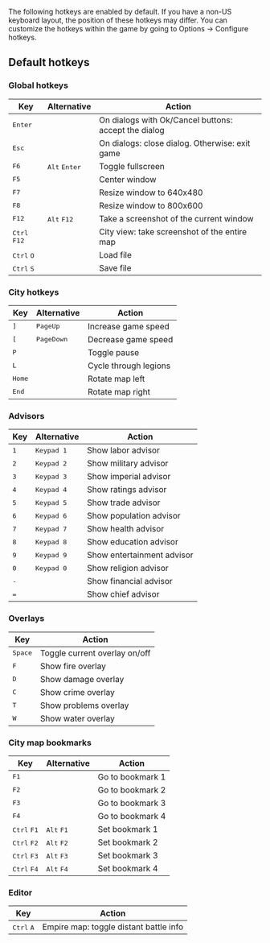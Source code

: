 The following hotkeys are enabled by default. If you have a non-US keyboard layout, the position of these hotkeys may differ. You can customize the hotkeys within the game by going to Options → Configure hotkeys.

## Default hotkeys

### Global hotkeys

| Key | Alternative | Action |
| --- | ----------- | ------ |
| <kbd>Enter</kbd> | | On dialogs with Ok/Cancel buttons: accept the dialog |
| <kbd>Esc</kbd> | | On dialogs: close dialog. Otherwise: exit game |
| <kbd>F6</kbd> | <kbd>Alt</kbd> <kbd>Enter</kbd> | Toggle fullscreen |
| <kbd>F5</kbd> | | Center window |
| <kbd>F7</kbd> | | Resize window to 640x480 |
| <kbd>F8</kbd> | | Resize window to 800x600 |
| <kbd>F12</kbd> | <kbd>Alt</kbd> <kbd>F12</kbd> | Take a screenshot of the current window |
| <kbd>Ctrl</kbd> <kbd>F12</kbd> | | City view: take screenshot of the entire map |
| <kbd>Ctrl</kbd> <kbd>O</kbd> | | Load file |
| <kbd>Ctrl</kbd> <kbd>S</kbd> | | Save file |

### City hotkeys

| Key | Alternative | Action |
| --- | ----------- | ------ |
| <kbd>]</kbd> | <kbd>PageUp</kbd> | Increase game speed |
| <kbd>[</kbd> | <kbd>PageDown</kbd> | Decrease game speed |
| <kbd>P</kbd> | | Toggle pause |
| <kbd>L</kbd> | | Cycle through legions |
| <kbd>Home</kbd> | | Rotate map left |
| <kbd>End</kbd> | | Rotate map right |

### Advisors

| Key | Alternative | Action |
| --- | ----------- | ------ |
| <kbd>1</kbd> | <kbd>Keypad 1</kbd> | Show labor advisor |
| <kbd>2</kbd> | <kbd>Keypad 2</kbd> | Show military advisor |
| <kbd>3</kbd> | <kbd>Keypad 3</kbd> | Show imperial advisor |
| <kbd>4</kbd> | <kbd>Keypad 4</kbd> | Show ratings advisor |
| <kbd>5</kbd> | <kbd>Keypad 5</kbd> | Show trade advisor |
| <kbd>6</kbd> | <kbd>Keypad 6</kbd> | Show population advisor |
| <kbd>7</kbd> | <kbd>Keypad 7</kbd> | Show health advisor |
| <kbd>8</kbd> | <kbd>Keypad 8</kbd> | Show education advisor |
| <kbd>9</kbd> | <kbd>Keypad 9</kbd> | Show entertainment advisor |
| <kbd>0</kbd> | <kbd>Keypad 0</kbd> | Show religion advisor |
| <kbd>-</kbd> | | Show financial advisor |
| <kbd>=</kbd> | | Show chief advisor |

### Overlays

| Key | Action |
| --- | ------ |
| <kbd>Space</kbd> | Toggle current overlay on/off |
| <kbd>F</kbd> | Show fire overlay |
| <kbd>D</kbd> | Show damage overlay |
| <kbd>C</kbd> | Show crime overlay |
| <kbd>T</kbd> | Show problems overlay |
| <kbd>W</kbd> | Show water overlay |

### City map bookmarks

| Key | Alternative | Action |
| --- | ----------- | ------ |
| <kbd>F1</kbd> | | Go to bookmark 1 |
| <kbd>F2</kbd> | | Go to bookmark 2 |
| <kbd>F3</kbd> | | Go to bookmark 3 |
| <kbd>F4</kbd> | | Go to bookmark 4 |
| <kbd>Ctrl</kbd> <kbd>F1</kbd> | <kbd>Alt</kbd> <kbd>F1</kbd> | Set bookmark 1 |
| <kbd>Ctrl</kbd> <kbd>F2</kbd> | <kbd>Alt</kbd> <kbd>F2</kbd> | Set bookmark 2 |
| <kbd>Ctrl</kbd> <kbd>F3</kbd> | <kbd>Alt</kbd> <kbd>F3</kbd> | Set bookmark 3 |
| <kbd>Ctrl</kbd> <kbd>F4</kbd> | <kbd>Alt</kbd> <kbd>F4</kbd> | Set bookmark 4 |

### Editor

| Key | Action |
| --- | ------ |
| <kbd>Ctrl</kbd> <kbd>A</kbd> | Empire map: toggle distant battle info |
